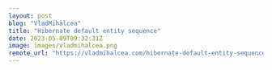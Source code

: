 ```yaml
---
layout: post
blog: "VladMihalcea"
title: "Hibernate default entity sequence"
date: 2023-05-09T09:32:31Z
image: images/vladmihalcea.png
remote_url: "https://vladmihalcea.com/hibernate-default-entity-sequence/"
---
```

